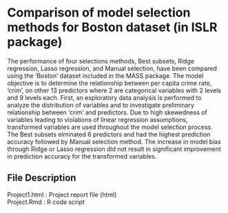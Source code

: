 # Comparison of model selection methods for Boston dataset (in ISLR package)

The performance of four selections methods, Best subsets, Ridge regression, Lasso regression, and Manual selection, have been compared using the ‘Boston’ dataset included in the MASS package. The model objective is to determine the relationship between per capita crime rate, ‘crim’, on other 13 predictors where 2 are categorical variables with 2 levels and 9 levels each. First, an exploratory data analysis is performed to analyze the distribution of variables and to investigate preliminary relationship between ‘crim’ and predictors. Due to high skewedness of variables leading to violations of linear regression assumptions, transformed variables are used throughout the model selection process. The Best subsets elminated 6 predictors and had the highest prediction accuracy followed by Manual selection method. The increase in model bias through Ridge or Lasso regression did not result in significant improvement in prediction accuracy for the transformed variables.

## File Description
Project1.html : Project report file (html) <br>
Project.Rmd : R code script
